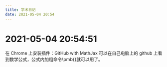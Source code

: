 ```yaml
---
title: 学术日记
date: 2021-05-04 20:54
---
```


# 2021-05-04 20:54:51
在 Chrome 上安装插件：GitHub with MathJax 可以在自己电脑上的 github 上看到数学公式，公式内加粗命令\pmb{}就可以用了。